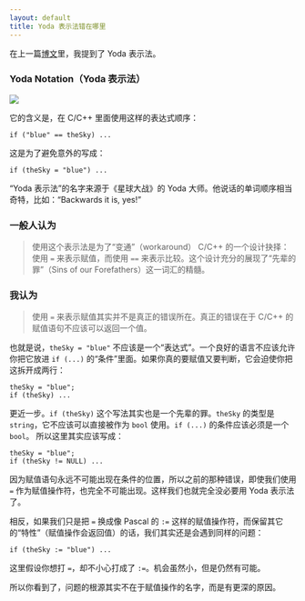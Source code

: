 ```yaml
---
layout: default
title: Yoda 表示法错在哪里
---
```



在上一篇[博文](http://www.yinwang.org/blog-cn/2013/04/14/terminology/)里，我提到了 Yoda 表示法。


### Yoda Notation（Yoda 表示法）

![](http://www.yinwang.org/images/yoda-notation.jpeg)


它的含义是，在 C/C++ 里面使用这样的表达式顺序：

    if ("blue" == theSky) ...

这是为了避免意外的写成：

    if (theSky = "blue") ...

“Yoda 表示法”的名字来源于《星球大战》的 Yoda 大师。他说话的单词顺序相当奇特，比如：“Backwards it is, yes!”

### 一般人认为

> 使用这个表示法是为了“变通”（workaround） C/C++ 的一个设计抉择：使用 `=` 来表示赋值，而使用 `==` 来表示比较。这个设计充分的展现了“先辈的罪”（Sins of our Forefathers）这一词汇的精髓。

### 我认为

> 使用 `=` 来表示赋值其实并不是真正的错误所在。真正的错误在于 C/C++ 的赋值语句不应该可以返回一个值。

也就是说，`theSky = "blue"` 不应该是一个“表达式”。一个良好的语言不应该允许你把它放进 `if (...)` 的“条件”里面。如果你真的要赋值又要判断，它会迫使你把这拆开成两行：

    theSky = "blue";
    if (theSky) ...

更近一步。`if (theSky)` 这个写法其实也是一个先辈的罪。`theSky` 的类型是 `string`，它不应该可以直接被作为 `bool` 使用。`if (...)` 的条件应该必须是一个 `bool`。 所以这里其实应该写成：

    theSky = "blue";
    if (theSky != NULL) ...

因为赋值语句永远不可能出现在条件的位置，所以之前的那种错误，即使我们使用 `=` 作为赋值操作符，也完全不可能出现。这样我们也就完全没必要用 Yoda 表示法了。

相反，如果我们只是把 `=` 换成像 Pascal 的 `:=` 这样的赋值操作符，而保留其它的“特性”（赋值操作会返回值）的话，我们其实还是会遇到同样的问题：

    if (theSky := "blue") ...

这里假设你想打 `=`，却不小心打成了 `:=`。机会虽然小，但是仍然有可能。

所以你看到了，问题的根源其实不在于赋值操作的名字，而是有更深的原因。
